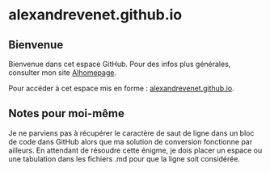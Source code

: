 # alexandrevenet.github.io

## Bienvenue

Bienvenue dans cet espace GitHub. Pour des infos plus générales, consulter mon site [Alhomepage](https://www.alhomepage.com "Alhomepage").

Pour accéder à cet espace mis en forme : [alexandrevenet.github.io](https://alexandrevenet.github.io "GitHub Page Alexandre Venet").

## Notes pour moi-même

Je ne parviens pas à récupérer le caractère de saut de ligne dans un bloc de code dans GitHub alors que ma solution de conversion fonctionne par ailleurs. En attendant de résoudre cette énigme, je dois placer un espace ou une tabulation dans les fichiers .md pour que la ligne soit considérée.